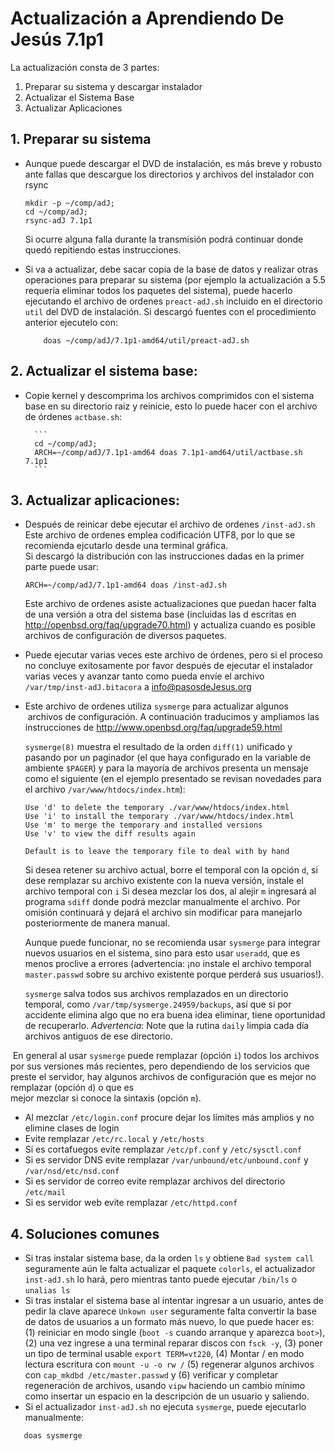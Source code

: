 # Actualización a Aprendiendo De Jesús 7.1p1

La actualización consta de 3 partes:

1. Preparar su sistema y descargar instalador
2. Actualizar el Sistema Base
3. Actualizar Aplicaciones


## 1. Preparar su sistema

* Aunque puede descargar el DVD de instalación, es más breve y robusto ante 
  fallas que descargue los directorios y archivos del instalador con rsync
	```
	mkdir -p ~/comp/adJ;
	cd ~/comp/adJ;
	rsync-adJ 7.1p1
	```

  Si ocurre alguna falla durante la transmisión podrá continuar donde
  quedó repitiendo estas instrucciones.
* Si va a actualizar, debe sacar copia de la base de datos y realizar
  otras operaciones para preparar su sistema (por ejemplo la actualización
  a 5.5 requería eliminar todos los paquetes del sistema), 
  puede hacerlo ejecutando el archivo de ordenes ```preact-adJ.sh```
  incluido en el directorio ```util``` del DVD de instalación.
  Si descargó fuentes con el procedimiento anterior ejecutelo con:

	```
       	doas ~/comp/adJ/7.1p1-amd64/util/preact-adJ.sh

## 2. Actualizar el sistema base:

* Copie kernel y descomprima los archivos comprimidos con el sistema base en 
  su directorio raiz y reinicie, esto lo puede hacer con el 
  archivo de órdenes ```actbase.sh```:

		```
		cd ~/comp/adJ; 
		ARCH=~/comp/adJ/7.1p1-amd64 doas 7.1p1-amd64/util/actbase.sh 7.1p1
		```

## 3. Actualizar aplicaciones:

* Después de reinicar debe ejecutar  el archivo de ordenes ```/inst-adJ.sh```
  Este archivo de ordenes emplea codificación UTF8, por lo que se recomienda
  ejcutarlo desde una terminal gráfica.  
  Si descargó la distribución con las instrucciones dadas en la primer parte
  puede usar:

	```
	ARCH=~/comp/adJ/7.1p1-amd64 doas /inst-adJ.sh
	```
	
  Este archivo de ordenes asiste actualizaciones que puedan hacer 
  falta de una versión a otra del sistema base (incluidas las d
  escritas en http://openbsd.org/faq/upgrade70.html) y actualiza cuando es 
  posible archivos de configuración de diversos paquetes.
* Puede ejecutar varias veces este archivo de órdenes, pero si el 
  proceso no concluye exitosamente por favor después de ejecutar
  el instalador varias veces y avanzar tanto como pueda envíe el archivo
  ```/var/tmp/inst-adJ.bitacora``` a info@pasosdeJesus.org
* Este archivo de ordenes utiliza ```sysmerge``` para actualizar algunos 
  archivos de configuración. A continuación traducimos y ampliamos las
  instrucciones de <http://www.openbsd.org/faq/upgrade59.html>

  ```sysmerge(8)``` muestra el resultado de la orden ```diff(1)``` 
  unificado y pasando por un paginador (el que haya configurado en la 
  variable de ambiente ```$PAGER```) y para la mayoría de archivos 
  presenta un mensaje como el siguiente (en el ejemplo presentado se 
  revisan novedades para el archivo `/var/www/htdocs/index.htm`):

      Use 'd' to delete the temporary ./var/www/htdocs/index.html
      Use 'i' to install the temporary ./var/www/htdocs/index.html
      Use 'm' to merge the temporary and installed versions
      Use 'v' to view the diff results again
        
      Default is to leave the temporary file to deal with by hand

  Si desea retener su archivo actual, borre el temporal con la opción 
  `d`, si dese remplazar su archivo existente con la nueva versión, 
  instale el archivo temporal con ```i``` Si desea mezclar los dos, 
  al alejir ```m``` ingresará al programa ```sdiff``` donde podrá 
  mezclar manualmente el archivo.  Por omisión continuará y dejará el 
  archivo sin modificar para manejarlo posteriormente de manera manual.
        
  Aunque puede funcionar, no se recomienda usar `sysmerge` para integrar
  nuevos usuarios en el sistema, sino para esto usar `useradd`, que es 
  menos proclive a errores (advertencia: ¡no instale el archivo temporal 
  ```master.passwd``` sobre su archivo existente porque perderá sus usuarios!).
        
  ```sysmerge``` salva todos sus archivos remplazados en un directorio 
  temporal, como ```/var/tmp/sysmerge.24959/backups```, así que si por 
  accidente elimina algo que no era buena idea eliminar, tiene 
  oportunidad de recuperarlo.  *Advertencia*: Note que la rutina 
  ```daily``` limpia cada día archivos antiguos de ese directorio.
        
  En general al usar `sysmerge` puede remplazar (opción `i`) todos los 
  archivos por sus versiones más recientes, pero dependiendo de los 
  servicios que preste el servidor, hay algunos archivos de 
  configuración que es mejor no remplazar (opción `d`) o que es      
  mejor mezclar si conoce la sintaxis (opción ```m```).

  * Al mezclar `/etc/login.conf` procure dejar los límites más amplios y
    no elimine clases de login
  * Evite remplazar `/etc/rc.local` y `/etc/hosts`
  * Si es cortafuegos evite remplazar `/etc/pf.conf` 
    y `/etc/sysctl.conf`
  * Si es servidor DNS evite remplazar `/var/unbound/etc/unbound.conf` 
    y `/var/nsd/etc/nsd.conf`
  * Si es servidor de correo evite remplazar archivos del 
    directorio `/etc/mail` 
  * Si es servidor web evite remplazar `/etc/httpd.conf`



## 4. Soluciones comunes


* Si tras instalar sistema base, da la orden `ls` y obtiene 
  `Bad system call` seguramente aún le falta actualizar el paquete 
  `colorls`, el actualizador `inst-adJ.sh` lo hará, pero mientras 
  tanto puede ejecutar `/bin/ls` o `unalias ls`
* Si tras instalar el sistema base al intentar ingresar a un usuario, antes 
  de pedir la clave aparece ```Unkown user``` seguramente falta convertir 
  la base de datos de usuarios a un formato más nuevo, lo que puede hacer es: 
  (1) reiniciar en modo single (```boot -s``` cuando arranque y aparezca
  ```boot>```), (2) una vez ingrese a una terminal reparar discos con 
  ```fsck -y```, (3) poner un tipo de terminal usable ```export TERM=vt220```,
  (4) Montar / en modo lectura escritura con ```mount -u -o rw /``` 
  (5) regenerar algunos archivos con ```cap_mkdbd /etc/master.passwd``` y 
  (6) verificar y completar regeneración de archivos, usando ```vipw``` 
  haciendo un cambio mínimo como insertar un espacio en la descripción de 
  un usuario y saliendo.
* Si el actualizador  ```inst-adJ.sh``` no ejecuta ```sysmerge```, puede 
  ejecutarlo manualmente:
```
   doas sysmerge 
```
   
